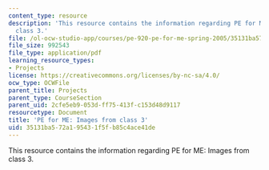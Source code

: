 ```yaml
---
content_type: resource
description: 'This resource contains the information regarding PE for ME: Images from
  class 3.'
file: /ol-ocw-studio-app/courses/pe-920-pe-for-me-spring-2005/35131ba572a195431f5fb85c4ace41de_MITPE_920S05_3.pdf
file_size: 992543
file_type: application/pdf
learning_resource_types:
- Projects
license: https://creativecommons.org/licenses/by-nc-sa/4.0/
ocw_type: OCWFile
parent_title: Projects
parent_type: CourseSection
parent_uid: 2cfe5eb9-053d-ff75-413f-c153d48d9117
resourcetype: Document
title: 'PE for ME: Images from class 3'
uid: 35131ba5-72a1-9543-1f5f-b85c4ace41de
---
```

This resource contains the information regarding PE for ME: Images from class 3.